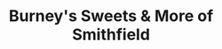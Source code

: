 ---
title: "Burney's Sweets & More of Smithfield"
url: /smithfield/burneys-sweets-und-more-of-smithfield/
shop: Bäckerei
---